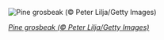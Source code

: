 
![Pine grosbeak (© Peter Lilja/Getty Images)](https://cn.bing.com//th?id=OHR.PineGrosbeak_EN-US2151091421_1920x1080.jpg&rf=LaDigue_1920x1080.jpg&pid=hp)

*[Pine grosbeak (© Peter Lilja/Getty Images)](https://www.bing.com/search?q=pine+grosbeak&form=hpcapt&filters=HpDate%3a%2220201214_0800%22)*
